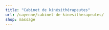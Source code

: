 ```yaml
---
title: "Cabinet de kinésithérapeutes"
url: /cayenne/cabinet-de-kinesitherapeutes/
shop: massage
---
```

